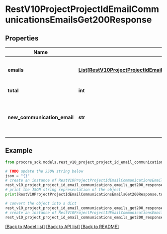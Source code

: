 # RestV10ProjectProjectIdEmailCommunicationsEmailsGet200Response


## Properties

Name | Type | Description | Notes
------------ | ------------- | ------------- | -------------
**emails** | [**List[RestV10ProjectProjectIdEmailCommunicationsEmailsGet200ResponseEmailsInner]**](RestV10ProjectProjectIdEmailCommunicationsEmailsGet200ResponseEmailsInner.md) | An array of IDs of the Distributions of the topic | [optional] 
**total** | **int** | Total count of emails | [optional] 
**new_communication_email** | **str** | Email for creating a new communication thread associated with this topic | [optional] 

## Example

```python
from procore_sdk.models.rest_v10_project_project_id_email_communications_emails_get200_response import RestV10ProjectProjectIdEmailCommunicationsEmailsGet200Response

# TODO update the JSON string below
json = "{}"
# create an instance of RestV10ProjectProjectIdEmailCommunicationsEmailsGet200Response from a JSON string
rest_v10_project_project_id_email_communications_emails_get200_response_instance = RestV10ProjectProjectIdEmailCommunicationsEmailsGet200Response.from_json(json)
# print the JSON string representation of the object
print(RestV10ProjectProjectIdEmailCommunicationsEmailsGet200Response.to_json())

# convert the object into a dict
rest_v10_project_project_id_email_communications_emails_get200_response_dict = rest_v10_project_project_id_email_communications_emails_get200_response_instance.to_dict()
# create an instance of RestV10ProjectProjectIdEmailCommunicationsEmailsGet200Response from a dict
rest_v10_project_project_id_email_communications_emails_get200_response_from_dict = RestV10ProjectProjectIdEmailCommunicationsEmailsGet200Response.from_dict(rest_v10_project_project_id_email_communications_emails_get200_response_dict)
```
[[Back to Model list]](../README.md#documentation-for-models) [[Back to API list]](../README.md#documentation-for-api-endpoints) [[Back to README]](../README.md)


